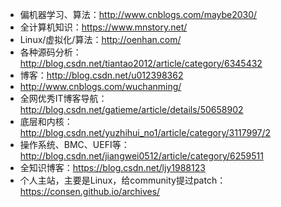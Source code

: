 - 偏机器学习、算法：http://www.cnblogs.com/maybe2030/
- 全计算机知识：https://www.mnstory.net/
- Linux/虚拟化/算法：http://oenhan.com/
- 各种源码分析：http://blog.csdn.net/tiantao2012/article/category/6345432
- 博客：http://blog.csdn.net/u012398362
- http://www.cnblogs.com/wuchanming/
- 全网优秀IT博客导航：http://blog.csdn.net/gatieme/article/details/50658902
- 底层和内核：http://blog.csdn.net/yuzhihui_no1/article/category/3117997/2
- 操作系统、BMC、UEFI等：http://blog.csdn.net/jiangwei0512/article/category/6259511
- 全知识博客：https://blog.csdn.net/ljy1988123
- 个人主站，主要是Linux，给community提过patch：https://consen.github.io/archives/
